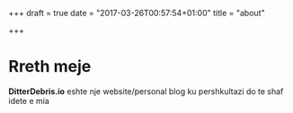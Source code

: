 +++
draft = true
date = "2017-03-26T00:57:54+01:00"
title = "about"

+++

# Rreth meje
**DitterDebris.io** eshte nje website/personal blog ku pershkultazi do te shaf idete e mia


